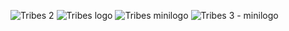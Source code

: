 ![Tribes 2](https://github.com/sacosent/sacosent/assets/72815091/3e0d9f8a-aff7-45e9-b7ad-87453e7b6f79)
![Tribes logo](https://github.com/sacosent/sacosent/assets/72815091/6055789b-f531-47e7-8edc-2e9db86a12ea)
![Tribes minilogo](https://github.com/sacosent/sacosent/assets/72815091/5e223c9b-8cdd-49c7-8b73-76aac97b384d)
![Tribes 3 - minilogo](https://github.com/user-attachments/assets/ddbf5fcd-1e0c-459a-a03c-ba578528d8d7)
